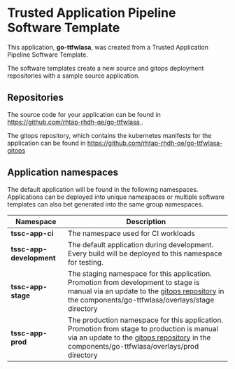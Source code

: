 # Trusted Application Pipeline Software Template

This application, **go-ttfwlasa**, was created from a Trusted Application Pipeline Software Template.

The software templates create a new source and gitops deployment repositories with a sample source application. 

## Repositories

The source code for your application can be found in [https://github.com/rhtap-rhdh-qe/go-ttfwlasa ](https://github.com/rhtap-rhdh-qe/go-ttfwlasa ).
 
The gitops repository, which contains the kubernetes manifests for the application can be found in 
[https://github.com/rhtap-rhdh-qe/go-ttfwlasa-gitops ](https://github.com/rhtap-rhdh-qe/go-ttfwlasa-gitops ) 

## Application namespaces 

The default application will be found in the following namespaces. Applications can be deployed into unique namespaces or multiple software templates can also bet generated into the same group namespaces.  

|  Namespace   |  Description   |  
| -------- | -------- |
| **tssc-app-ci** | The namespace used for CI workloads |
| **tssc-app-development** | The default application during development. Every build will be deployed to this namespace for testing. |
| **tssc-app-stage** | The staging namespace for this application. Promotion from development to stage is manual via an update to the [gitops repository](https://github.com/rhtap-rhdh-qe/go-ttfwlasa-gitops ) in the components/go-ttfwlasa/overlays/stage directory |
| **tssc-app-prod** | The production namespace for this application. Promotion from stage to production is manual via an update to the [gitops repository](https://github.com/rhtap-rhdh-qe/go-ttfwlasa-gitops ) in the components/go-ttfwlasa/overlays/prod directory |